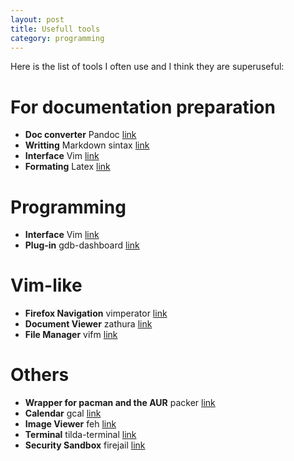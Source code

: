 ```yaml
---
layout: post
title: Usefull tools
category: programming
---
```


Here is the list of tools I often use and I think they are superuseful:

# For documentation preparation
- **Doc converter** Pandoc [link](https://pandoc.org/)
- **Writting** Markdown sintax [link](https://daringfireball.net/projects/markdown/syntax)
- **Interface** Vim [link](http://www.vim.org/)
- **Formating** Latex [link](https://www.latex-project.org/)

# Programming
- **Interface** Vim [link](http://www.vim.org/)
- **Plug-in** gdb-dashboard [link](https://github.com/cyrus-and/gdb-dashboard)

# Vim-like
- **Firefox Navigation** vimperator [link](http://vimperator.org/)
- **Document Viewer** zathura [link](https://pwmt.org/projects/zathura/)
- **File Manager** vifm [link](https://vifm.info/)

# Others
- **Wrapper for pacman and the AUR** packer [link](https://github.com/keenerd/packer)
- **Calendar** gcal [link](https://www.gnu.org/software/gcal/)
- **Image Viewer** feh [link](https://feh.finalrewind.org/)
- **Terminal** tilda-terminal [link](https://github.com/lanoxx/tilda)
- **Security Sandbox** firejail [link](https://firejail.wordpress.com/)

